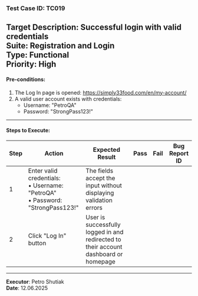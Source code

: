 ### Test Case ID: TC019  
**Target Description**: Successful login with valid credentials  
**Suite**: Registration and Login  
**Type**: Functional  
**Priority**: High  
---

#### Pre-conditions:
1. The Log In page is opened: https://simply33food.com/en/my-account/  
2. A valid user account exists with credentials:
   - Username: "PetroQA"
   - Password: "StrongPass123!"  

---

#### Steps to Execute:

| Step | Action | Expected Result | Pass | Fail | Bug Report ID |
|------|--------|------------------|------|------|----------------|
| 1 | Enter valid credentials:<br>• Username: "PetroQA"<br>• Password: "StrongPass123!" | The fields accept the input without displaying validation errors |      |      |                |
| 2 | Click "Log In" button | User is successfully logged in and redirected to their account dashboard or homepage |      |      |                |

---

**Executor**: Petro Shutiak  
**Date**: 12.06.2025  
